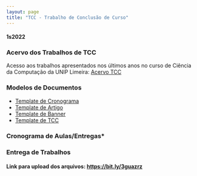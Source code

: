 ```yaml
---
layout: page
title: "TCC - Trabalho de Conclusão de Curso"
---
```


#### **1s2022**

### Acervo dos Trabalhos de TCC

Acesso aos trabalhos apresentados nos últimos anos no curso de Ciência da Computação da UNIP Limeira: <a href="/acervo" target="_blank">Acervo TCC</a>

### Modelos de Documentos

- <a href="/docs/Cronograma.xlsx">Template de Cronograma</a>
- <a href="/docs/Template_Artigo.docx">Template de Artigo</a>
- <a href="/docs/Template_Banner.ppt">Template de Banner</a>
- <a href="/docs/Template_TCC.docx">Template de TCC</a>

<!-- ## Fluxograma das Etapas de Avaliação

<a href="/images/fluxo.png" target="_blank">Fluxograma</a> -->

### Cronograma de Aulas/Entregas*

<!-- - [07/02/20] - Apresentação da Disciplina
- [14/02/20] - Discussão de modelos e temas
- [21/02/20] - Apresentação breve do Acervo de TCCs
- Apresentação dos Temas - <a href="/tccs/apresentacoes.pdf" target="_blank">Slide</a>
- Projeto para Qualificação - <a href="/tccs/projeto-qualificacao.pdf" target="_blank">Slide</a> -->

### Entrega de Trabalhos

#### Link para upload dos arquivos: <a href="https://bit.ly/3guazrz" target="_blank">https://bit.ly/3guazrz</a>


<!-- #### 1) Relatório das apresentações:
 - Renomear o arquivo para: **XYZ123-relatorio.pdf**, onde XYZ123 é o seu RA. 

#### 2) Projeto para Qualificação
 - Renomear o arquivo para: **XYZ123-projeto.pdf**, onde XYZ123 é o seu RA. 

### Prazo de entrega: 05/06 as 19h -->
